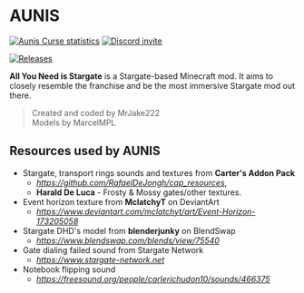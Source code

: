 # AUNIS

[![Aunis Curse statistics](http://cf.way2muchnoise.eu/aunis.svg)](http://minecraft.curseforge.com/projects/aunis)
[![Discord invite](https://img.shields.io/discord/595152041962373120?logo=discord)](https://discord.gg/wfba6Dcyxe)

[![Releases](https://shields.io/github/v/release/MrJake222/AUNIS?include_prereleases&label=alpha)](https://github.com/MrJake222/AUNIS/releases)


**All You Need is Stargate** is a Stargate-based Minecraft mod. It aims to closely resemble the franchise and be the most immersive Stargate mod out there.

>Created and coded by MrJake222<br>
Models by MarcelMPL

## Resources used by AUNIS
* Stargate, transport rings sounds and textures from **Carter's Addon Pack**
  * *https://github.com/RafaelDeJongh/cap_resources*,
  * **Harald De Luca** - Frosty & Mossy gates/other textures.
* Event horizon texture from **MclatchyT** on DeviantArt
  * *https://www.deviantart.com/mclatchyt/art/Event-Horizon-173205058*
* Stargate DHD's model from **blenderjunky** on BlendSwap
  * *https://www.blendswap.com/blends/view/75540*
* Gate dialing failed sound from Stargate Network
  * *https://www.stargate-network.net*
* Notebook flipping sound
  * *https://freesound.org/people/carlerichudon10/sounds/466375*
